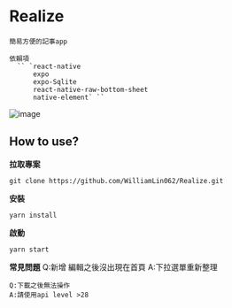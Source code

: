 # Realize
    簡易方便的記事app
   
    依賴項
      `` `react-native 
          expo
          expo-Sqlite
          react-native-raw-bottom-sheet
          native-element` ``    
      
    
 ![image](https://github.com/WilliamLin062/Realize/blob/master/preview.gif)
## How to use?  


**拉取專案**  

    git clone https://github.com/WilliamLin062/Realize.git  
    
**安裝**  

    yarn install 
    
**啟動**  

    yarn start

**常見問題**
    Q:新增 編輯之後沒出現在首頁
    A:下拉選單重新整理
    
    Q:下載之後無法操作
    A:請使用api level >28
    